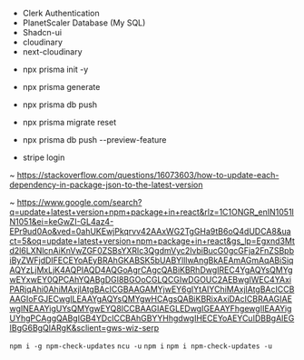 - Clerk Authentication
- PlanetScaler Database (My SQL)
- Shadcn-ui
- cloudinary
- next-cloudinary

* npx prisma init -y
* npx prisma generate
* npx prisma db push
* npx prisma migrate reset
* npx prisma db push --preview-feature

* stripe login

~ https://stackoverflow.com/questions/16073603/how-to-update-each-dependency-in-package-json-to-the-latest-version

~ https://www.google.com/search?q=update+latest+version+npm+package+in+react&rlz=1C1ONGR_enIN1051IN1051&ei=keGwZI-GL4az4-EPr9ud0Ao&ved=0ahUKEwjPkqrvv42AAxWG2TgGHa9tB6oQ4dUDCA8&uact=5&oq=update+latest+version+npm+package+in+react&gs_lp=Egxnd3Mtd2l6LXNlcnAiKnVwZGF0ZSBsYXRlc3QgdmVyc2lvbiBucG0gcGFja2FnZSBpbiByZWFjdDIFECEYoAEyBRAhGKABSK5bUABYlllwAngBkAEAmAGmAqABiSiqAQYzLjMxLjK4AQPIAQD4AQGoAgrCAgcQABiKBRhDwgIREC4YgAQYsQMYgwEYxwEY0QPCAhYQABgDGI8BGOoCGLQCGIwDGOUC2AEBwgIWEC4YAxiPARjqAhi0AhiMAxjlAtgBAcICGBAAGAMYjwEY6gIYtAIYChiMAxjlAtgBAcICCBAAGIoFGJECwgILEAAYgAQYsQMYgwHCAgsQABiKBRixAxiDAcICBRAAGIAEwgINEAAYigUYsQMYgwEYQ8ICCBAAGIAEGLEDwgIGEAAYFhgewgIIEAAYigUYhgPCAggQABgIGB4YDcICCBAhGBYYHhgdwgIHECEYoAEYCuIDBBgAIEGIBgG6BgQIARgK&sclient=gws-wiz-serp

`npm i -g npm-check-updates`
`ncu -u`
`npm i`
`npm i npm-check-updates -u`
